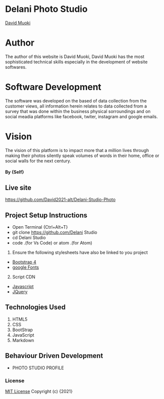 # Delani Photo Studio

[David Muoki](https://github.com/David2021-alt)
# Author
The author of this website is David Muoki, David Muoki has the most sophisticated technical skills especially in the development of website softwares.

# Software Development
The software was developed on the based of data collection from the customer views, all information herein relates to data collected from a survey that was done within the business physical sorroundings and on social meadia platforms like facebook, twiter, instagram and google emails.

# Vision
The vision of this platform is to impact more that a million lives through making their photos silently speak volumes of words in their home, office or social walls for the next century.

#### By **{Self}**
## 
## Live site
https://github.com/David2021-alt/Delani-Studio-Photo
 
## Project Setup Instructions
* Open Terminal {Ctrl+Alt+T}
* git clone https://github.com/Delani Studio
* cd Delani Studio
* code .(for Vs Code) or atom .(for Atom)

1. Ensure the following stylesheets have also be linked to you project
* [Bootstrap 4](https://maxcdn.bootstrapcdn.com/bootstrap/4.0.0/css/bootstrap.min.css)
* [google Fonts](https://use.fontawesome.com/releases/v5.5.0/css/all.css)

2. Script CDN
* [Javascript](https://ajax.googleapis.com/ajax/libs/jquery/3.5.1/jquery.min.js)
* [JQuery](https://ajax.googleapis.com/ajax/libs/jquery/3.5.1/jquery.min.js)
## Technologies Used
1. HTML5
2. CSS
3. BootStrap
4. JavaScript
5. Markdown
## Behaviour Driven Development
* PHOTO STUDIO PROFILE

### License
 [MIT License](https://github.com/David2021-alt/blob/master/License) 
 Copyright (c) {2021} 
